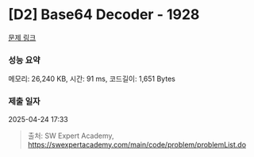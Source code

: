 # [D2] Base64 Decoder - 1928 

[문제 링크](https://swexpertacademy.com/main/code/problem/problemDetail.do?contestProbId=AV5PR4DKAG0DFAUq) 

### 성능 요약

메모리: 26,240 KB, 시간: 91 ms, 코드길이: 1,651 Bytes

### 제출 일자

2025-04-24 17:33



> 출처: SW Expert Academy, https://swexpertacademy.com/main/code/problem/problemList.do